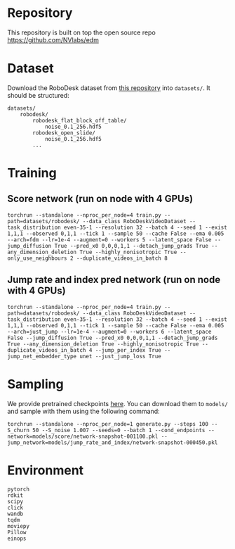 
# Repository

This repository is built on top the open source repo https://github.com/NVlabs/edm

# Dataset

Download the RoboDesk dataset from [this repository](git@github.com:s-tian/vp2.git) into `datasets/`. It should be structured:
```
datasets/
    robodesk/
        robodesk_flat_block_off_table/
            noise_0.1_256.hdf5
        robodesk_open_slide/
            noise_0.1_256.hdf5
        ...
```

# Training


## Score network (run on node with 4 GPUs)
```
torchrun --standalone --nproc_per_node=4 train.py --path=datasets/robodesk/ --data_class RoboDeskVideoDataset --task_distribution even-35-1 --resolution 32 --batch 4 --seed 1 --exist 1,1,1 --observed 0,1,1 --tick 1 --sample 50 --cache False --ema 0.005 --arch=fdm --lr=1e-4 --augment=0 --workers 5 --latent_space False --jump_diffusion True --pred_x0 0,0,0,1,1 --detach_jump_grads True --any_dimension_deletion True --highly_nonisotropic True --only_use_neighbours 2 --duplicate_videos_in_batch 8
```

## Jump rate and index pred network (run on node with 4 GPUs)
```
torchrun --standalone --nproc_per_node=4 train.py --path=datasets/robodesk/ --data_class RoboDeskVideoDataset --task_distribution even-35-1 --resolution 32 --batch 4 --seed 1 --exist 1,1,1 --observed 0,1,1 --tick 1 --sample 50 --cache False --ema 0.005 --arch=just_jump --lr=1e-4 --augment=0 --workers 6 --latent_space False --jump_diffusion True --pred_x0 0,0,0,1,1 --detach_jump_grads True --any_dimension_deletion True --highly_nonisotropic True --duplicate_videos_in_batch 4 --jump_per_index True --jump_net_embedder_type unet --just_jump_loss True
```

# Sampling
We provide pretrained checkpoints [here](https://drive.google.com/drive/folders/1O2LXpEGk0GGFUnfyWEPXcCsO4dITThSf?usp=sharing). You can download them to `models/` and sample with them using the following command: 

```
torchrun --standalone --nproc_per_node=1 generate.py --steps 100 --S_churn 50 --S_noise 1.007 --seeds=0 --batch 1 --cond_endpoints --network=models/score/network-snapshot-001100.pkl --jump_network=models/jump_rate_and_index/network-snapshot-000450.pkl
```

# Environment

```
pytorch
rdkit
scipy
click
wandb
tqdm
moviepy
Pillow
einops
```